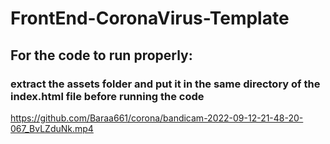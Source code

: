 # FrontEnd-CoronaVirus-Template
## For the code to run properly:
### extract the assets folder and put it in the same directory of the index.html file before running the code

https://github.com/Baraa661/corona/bandicam-2022-09-12-21-48-20-067_BvLZduNk.mp4
